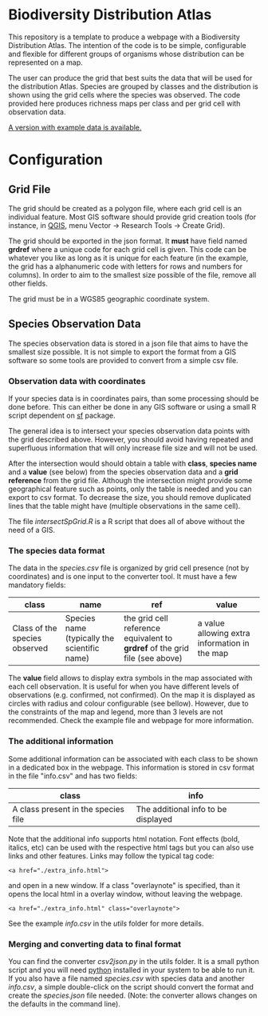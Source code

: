 # Biodiversity Distribution Atlas

This repository is a template to produce a webpage with a Biodiversity Distribution Atlas. The intention of the code is to be simple, configurable and flexible for different groups of organisms whose distribution can be represented on a map.

The user can produce the grid that best suits the data that will be used for the distribution Atlas. Species are grouped by classes and the distribution is shown using the grid cells where the species was observed. The code provided here produces richness maps per class and per grid cell with observation data.

[A version with example data is available.](https://ptarroso.github.io/atlas/)

# Configuration

## Grid File
The grid should be created as a polygon file, where each grid cell is an individual feature. Most GIS software should provide grid creation tools (for instance, in [QGIS](https://qgis.org), menu Vector -> Research Tools -> Create Grid). 

The grid should be exported in the json format. It **must** have field named **grdref** where a unique code for each grid cell is given. This code can be whatever you like as long as it is unique for each feature (in the example, the grid has a alphanumeric code with letters for rows and numbers for columns). In order to aim to the smallest size possible of the file, remove all other fields. 

The grid must be in a WGS85 geographic coordinate system.

## Species Observation Data

The species observation data is stored in a json file that aims to have the smallest size possible. It is not simple to export the format from a GIS software so some tools are provided to convert from a simple csv file. 

### Observation data with coordinates

If your species data is in coordinates pairs, than some processing should be done before. This can either be done in any GIS software or using a small R script dependent on [sf](https://cran.r-project.org/web/packages/sf/index.html) package. 

The general idea is to intersect your species observation data points with the grid described above. However, you should avoid having repeated and superfluous information that will only increase file size and will not be used. 

After the intersection would should obtain a table with **class**, **species name** and a **value** (see below) from the species observation data and a **grid reference** from the grid file. Although the intersection might provide some geographical feature such as points, only the table is needed and you can export to csv format. To decrease the size, you should remove duplicated lines that the table might have (multiple observations in the same cell). 

The file *intersectSpGrid.R* is a R script that does all of above without the need of a GIS.

### The species data format

The data in the *species.csv* file is organized by grid cell presence (not by coordinates) and is one input to the converter tool. It must have a few mandatory fields:

| class | name | ref | value |
|-------|------|-----|-------|
| Class of the species observed | Species name (typically the scientific name) | the grid cell reference equivalent to **grdref** of the grid file (see above) | a value allowing extra information in the map |

The **value** field allows to display extra symbols in the map associated with each cell observation. It is useful for when you have different levels of observations (e.g. confirmed, not confirmed). On the map it is displayed as circles with radius and colour configurable (see bellow). However, due to the constraints of the map and legend, more than 3 levels are not recommended. Check the example file and webpage for more information.

### The additional information

Some additional information can be associated with each class to be shown in a dedicated box in the webpage. This information is stored in csv format in the file "info.csv" and has two fields:

| class | info |
|-------|------|
| A class present in the species file | The additional info to be displayed |

Note that the additional info supports html notation. Font effects (bold, italics, etc) can be used with the respective html tags but you can also use links and other features. Links may follow the typical tag code:

```
<a href="./extra_info.html"> 
```

and open in a new window. If a class "overlaynote" is specified, than it opens the local html in a overlay window, without leaving the webpage.

```
<a href="./extra_info.html" class="overlaynote">
```

See the example *info.csv* in the *utils* folder for more details.

### Merging and converting data to final format

You can find the converter *csv2json.py* in the utils folder. It is a small python script and you will need [python](www.python.org) installed in your system to be able to run it. If you also have a file named *species.csv* with species data and another *info.csv*, a simple double-click on the script should convert the format and create the *species.json* file needed. (Note: the converter allows changes on the defaults in the command line).

